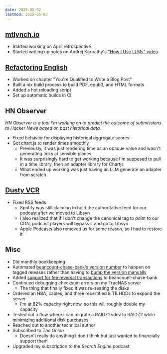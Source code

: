 ```yaml
---
date: 2025-05-02
lastmod: 2025-05-03
---
```


## [mtlynch.io](https://mtlynch.io)

- Started working on April retrospective
- Started writing up notes on Andrej Karpathy's ["How I Use LLMs" video](https://www.youtube.com/watch?v=EWvNQjAaOHw)

## [Refactoring English](https://refactoringenglish.com)

- Worked on chapter "You're Qualified to Write a Blog Post"
- Built a nix build process to build PDF, epub3, and HTML formats
- Added a hot reloading script
- Set up automatic builds in CI

## HN Observer

_HN Observer is a tool I'm working on to predict the outcome of submissions to Hacker News based on past historical data._

- Fixed behavior for displaying historical aggregate scores
- Got chart.js to render times smoothly
  - Previously, it was just rendering time as an opaque value and wasn't generating ticks at sensible places
  - It was surprisingly hard to get working because I'm supposed to pull in a time library, then an adapter library for Chartjs
  - What ended up working was just having an LLM generate an adapter from scratch

## [Dusty VCR](https://dustyvcr.com)

- Fixed RSS feeds
  - Spotify was still claiming to hold the authoritative feed for our podcast after we moved to Libsyn
  - I also realized that if I don't change the canonical tag to point to our CDN, podcast players will bypass it and go to Libsyn
  - Apple Podcasts also removed us for some reason, so I had to restore it

## Misc

- Did monthly bookkeeping
- Automated [beancount-chase-bank's version number](https://github.com/mtlynch/beancount-chase-bank/pull/201) to happen on tagged releases rather than having to [bump the version manually](https://github.com/mtlynch/beancount-chase-bank/pull/200)
- Added [support for fee reversal transactions](https://github.com/mtlynch/beancount-chase-bank/pull/199) to beancount-chase-bank
- Continued debugging checksum errors on my TrueNAS server
  - The thing that finally fixed it was re-seating the disks
- Ordered an HBA, cables, and three recertified 8 TB HDDs to expand the server
  - I'm at 82% capacity right now, so this will roughly double my capacity
- Tested out a flow where I can migrate a RAIDZ1 vdev to RAIDZ2 while minimizing additional disk purchases
- Reached out to another technical author
- Subscribed to _The Onion_
  - Doesn't really do anything I don't think but just wanted to financially support them
- Upgraded my subscription to the _Search Engine_ podcast
